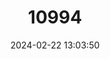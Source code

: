 ---
title: "10994"
category: "Kimberleyeleotris notata"
draft: false
date: 2024-02-22 13:03:50
languages:
  English: ["Drysdale Gudgeon"]
---